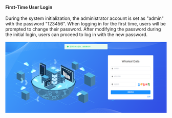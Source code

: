 #### First-Time User Login

During the system initialization, the administrator account is set as "admin" with the password "123456". When logging in for the first time, users will be prompted to change their password. After modifying the password during the initial login, users can proceed to log in with the new password.

![image-20230619161736540](../../../images/whaleal-data/image-20230619161736540.png)
